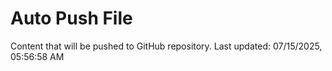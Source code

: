 # Auto Push File

Content that will be pushed to GitHub repository.
Last updated: 07/15/2025, 05:56:58 AM